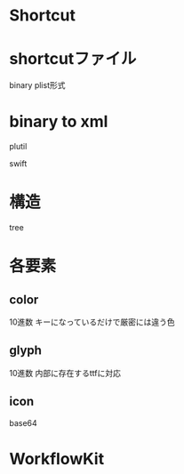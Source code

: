 # Shortcut

# shortcutファイル

binary plist形式

# binary to xml

plutil

swift

# 構造

tree

# 各要素

## color
10進数
キーになっているだけで厳密には違う色

## glyph
10進数
内部に存在するttfに対応

## icon
base64

# WorkflowKit

